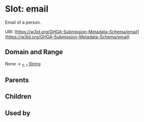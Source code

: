 
# Slot: email


Email of a person.

URI: [https://w3id.org/GHGA-Submission-Metadata-Schema/email](https://w3id.org/GHGA-Submission-Metadata-Schema/email)


## Domain and Range

None &#8594;  <sub>0..1</sub> [String](types/String.md)

## Parents


## Children


## Used by

